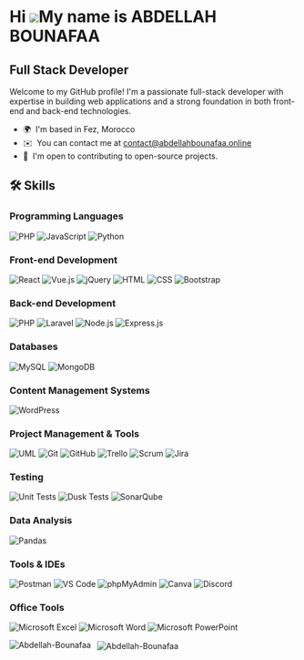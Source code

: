 Hi ![](https://user-images.githubusercontent.com/18350557/176309783-0785949b-9127-417c-8b55-ab5a4333674e.gif)My name is ABDELLAH BOUNAFAA
=========================================================================================================================================

Full Stack Developer
--------------------

Welcome to my GitHub profile! I'm a passionate full-stack developer with expertise in building web applications and a strong foundation in both front-end and back-end technologies.

*   🌍  I'm based in Fez, Morocco
*   ✉️  You can contact me at [contact@abdellahbounafaa.online](mailto:contact@abdellahbounafaa.online)
*   🤝  I'm open to contributing to open-source projects.
 
  ## 🛠️ Skills

### Programming Languages
![PHP](https://img.shields.io/badge/-PHP-777BB4?style=flat&logo=php&logoColor=white)
![JavaScript](https://img.shields.io/badge/-JavaScript-F7DF1E?style=flat&logo=javascript&logoColor=black)
![Python](https://img.shields.io/badge/-Python-3776AB?style=flat&logo=python&logoColor=white)

### Front-end Development
![React](https://img.shields.io/badge/-React-61DAFB?style=flat&logo=react&logoColor=black)
![Vue.js](https://img.shields.io/badge/-Vue.js-4FC08D?style=flat&logo=vue.js&logoColor=white)
![jQuery](https://img.shields.io/badge/-jQuery-0769AD?style=flat&logo=jquery&logoColor=white)
![HTML](https://img.shields.io/badge/-HTML5-E34F26?style=flat&logo=html5&logoColor=white)
![CSS](https://img.shields.io/badge/-CSS3-1572B6?style=flat&logo=css3&logoColor=white)
![Bootstrap](https://img.shields.io/badge/-Bootstrap-7952B3?style=flat&logo=bootstrap&logoColor=white)

### Back-end Development
![PHP](https://img.shields.io/badge/-PHP-777BB4?style=flat&logo=php&logoColor=white)
![Laravel](https://img.shields.io/badge/-Laravel-FF2D20?style=flat&logo=laravel&logoColor=white)
![Node.js](https://img.shields.io/badge/-Node.js-339933?style=flat&logo=node.js&logoColor=white)
![Express.js](https://img.shields.io/badge/-Express.js-000000?style=flat&logo=express&logoColor=white)

### Databases
![MySQL](https://img.shields.io/badge/-MySQL-4479A1?style=flat&logo=mysql&logoColor=white)
![MongoDB](https://img.shields.io/badge/-MongoDB-47A248?style=flat&logo=mongodb&logoColor=white)

### Content Management Systems
![WordPress](https://img.shields.io/badge/-WordPress-21759B?style=flat&logo=wordpress&logoColor=white)

### Project Management & Tools
![UML](https://img.shields.io/badge/-UML-006599?style=flat&logoColor=white)
![Git](https://img.shields.io/badge/-Git-F05032?style=flat&logo=git&logoColor=white)
![GitHub](https://img.shields.io/badge/-GitHub-181717?style=flat&logo=github&logoColor=white)
![Trello](https://img.shields.io/badge/-Trello-0052CC?style=flat&logo=trello&logoColor=white)
![Scrum](https://img.shields.io/badge/-Scrum-6DB33F?style=flat&logoColor=white)
![Jira](https://img.shields.io/badge/-Jira-0052CC?style=flat&logo=jira&logoColor=white)

### Testing
![Unit Tests](https://img.shields.io/badge/-Unit%20Tests-6DB33F?style=flat&logoColor=white)
![Dusk Tests](https://img.shields.io/badge/-Dusk%20Tests-6DB33F?style=flat&logoColor=white)
![SonarQube](https://img.shields.io/badge/-SonarQube-4E9BCD?style=flat&logo=sonarqube&logoColor=white)

### Data Analysis
![Pandas](https://img.shields.io/badge/-Pandas-150458?style=flat&logo=pandas&logoColor=white)

### Tools & IDEs
![Postman](https://img.shields.io/badge/-Postman-FF6C37?style=flat&logo=postman&logoColor=white)
![VS Code](https://img.shields.io/badge/-VS%20Code-007ACC?style=flat&logo=visual-studio-code&logoColor=white)
![phpMyAdmin](https://img.shields.io/badge/-phpMyAdmin-6C78AF?style=flat&logo=phpmyadmin&logoColor=white)
![Canva](https://img.shields.io/badge/-Canva-00C4CC?style=flat&logo=canva&logoColor=white)
![Discord](https://img.shields.io/badge/-Discord-5865F2?style=flat&logo=discord&logoColor=white)

### Office Tools
![Microsoft Excel](https://img.shields.io/badge/-Microsoft%20Excel-217346?style=flat&logo=microsoft-excel&logoColor=white)
![Microsoft Word](https://img.shields.io/badge/-Microsoft%20Word-2B579A?style=flat&logo=microsoft-word&logoColor=white)
![Microsoft PowerPoint](https://img.shields.io/badge/-Microsoft%20PowerPoint-B7472A?style=flat&logo=microsoft-powerpoint&logoColor=white)

<p>
  <img align="left" src="https://github-readme-stats.vercel.app/api/top-langs?username=Abdellah-Bounafaa&show_icons=true&locale=en&layout=compact" alt="Abdellah-Bounafaa" />
</p>

<p>&nbsp;
  <img align="center" src="https://github-readme-stats.vercel.app/api?username=Abdellah-Bounafaa&show_icons=true&locale=en" alt="Abdellah-Bounafaa" />
</p>

